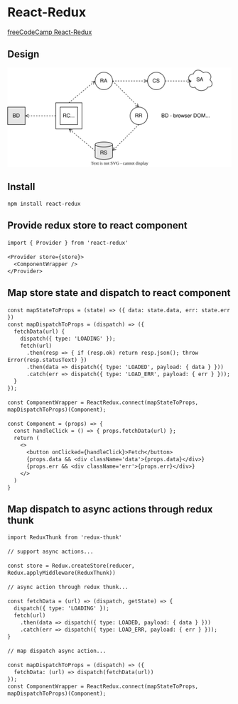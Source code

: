 # React-Redux

[freeCodeCamp React-Redux](https://www.freecodecamp.org/learn/front-end-development-libraries/react-and-redux/)  

## Design
![react-reduc](./react-redux.drawio.svg)

## Install
```
npm install react-redux
```
## Provide redux store to react component
```
import { Provider } from 'react-redux'

<Provider store={store}>
  <ComponentWrapper />
</Provider>
```
## Map store state and dispatch to react component
```
const mapStateToProps = (state) => ({ data: state.data, err: state.err })
const mapDispatchToProps = (dispatch) => ({
  fetchData(url) {
    dispatch({ type: 'LOADING' });
    fetch(url)
      .then(resp => { if (resp.ok) return resp.json(); throw Error(resp.statusText) })
      .then(data => dispatch({ type: 'LOADED', payload: { data } }))
      .catch(err => dispatch({ type: 'LOAD_ERR', payload: { err } }));
  }
});

const ComponentWrapper = ReactRedux.connect(mapStateToProps, mapDispatchToProps)(Component);

const Component = (props) => {
  const handleClick = () => { props.fetchData(url) };
  return (
    <>
      <button onClicked={handleClick}>Fetch</button>
      {props.data && <div className='data'>{props.data}</div>}
      {props.err && <div className='err'>{props.err}</div>}
    </>
  )
}
```
## Map dispatch to async actions through redux thunk
```
import ReduxThunk from 'redux-thunk'

// support async actions...

const store = Redux.createStore(reducer, Redux.applyMiddleware(ReduxThunk))

// async action through redux thunk...

const fetchData = (url) => (dispatch, getState) => {
  dispatch({ type: 'LOADING' });
  fetch(url)
    .then(data => dispatch({ type: LOADED, payload: { data } }))
    .catch(err => dispatch({ type: LOAD_ERR, payload: { err } }));
}

// map dispatch async action...

const mapDispatchToProps = (dispatch) => ({
  fetchData: (url) => dispatch(fetchData(url))
});
const ComponentWrapper = ReactRedux.connect(mapStateToProps, mapDispatchToProps)(Component);
```
